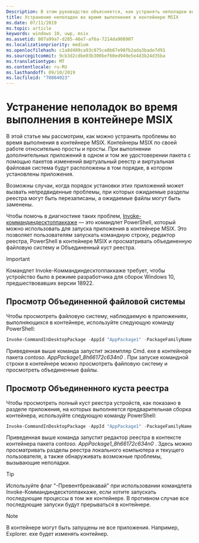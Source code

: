 ```yaml
---
Description: В этом руководство объясняется, как устранять неполадки во время выполнения в контейнере MSIX.
title: Устранение неполадок во время выполнения в контейнере MSIX
ms.date: 07/11/2019
ms.topic: article
keywords: windows 10, uwp, msix
ms.assetid: 807a99a7-d285-46e7-af6a-7214da908907
ms.localizationpriority: medium
ms.openlocfilehash: c1a8d489ca93c075ce8b87e98fb2ada3bade7d91
ms.sourcegitcommit: 9cb3d2cdbe03b300bef60ed949e5e4d3b24d35ba
ms.translationtype: MT
ms.contentlocale: ru-RU
ms.lasthandoff: 09/10/2019
ms.locfileid: "70864023"
---
```

# <a name="troubleshoot-runtime-issues-in-an-msix-container"></a>Устранение неполадок во время выполнения в контейнере MSIX 

В этой статье мы рассмотрим, как можно устранить проблемы во время выполнения в контейнере MSIX. Контейнеры MSIX по своей работе относительно просты и просты. При выполнении дополнительных приложений в одном и том же удостоверении пакета с помощью пакетов изменений виртуальный реестр и виртуальная файловая система будут расположены в том порядке, в котором установлены приложения. 

Возможны случаи, когда порядок установки этих приложений может вызвать непредвиденные проблемы, при которых ожидаемые разделы реестра могут быть перезаписаны, а ожидаемые файлы могут быть заменены. 

Чтобы помочь в диагностике таких проблем, [Invoke-коммандиндесктоппаккаже](https://docs.microsoft.com/en-us/powershell/module/appx/invoke-commandindesktoppackage?view=win10-ps) — это командлет PowerShell, который можно использовать для запуска приложения в контейнере MSIX. Это позволяет пользователям запускать командную строку, редактор реестра, PowerShell в контейнере MSIX и просматривать объединенную файловую систему и Объединенный куст реестра. 

 > [!IMPORTANT]
 > Командлет Invoke-Коммандиндесктоппаккаже требует, чтобы устройство было в режиме разработчика для сборок Windows 10, предшествовавших версии 18922.


## <a name="view-the-merged-file-system"></a>Просмотр Объединенной файловой системы

Чтобы просмотреть файловую систему, наблюдаемую в приложениях, выполняющихся в контейнере, используйте следующую команду PowerShell:

``` PowerShell
Invoke-CommandInDesktopPackage -AppId "AppPackage1" -PackageFamilyName "Contoso.AppPackage1_8h66172c634n0" -Command "cmd.exe" -PreventBreakaway
```

Приведенная выше команда запустит экземпляр Cmd. exe в контейнере пакета *contoso. AppPackage1_8h66172c634n0* . При запуске командной строки в контейнере можно просмотреть файловую систему и просмотреть объединенные файлы. 

## <a name="view-the-merged-registry-hive"></a>Просмотр Объединенного куста реестра

Чтобы просмотреть полный куст реестра устройств, как показано в разделе приложения, на которых выполняется предварительная сборка контейнера, используйте следующую команду PowerShell:

``` PowerShell
Invoke-CommandInDesktopPackage -AppId "AppPackage1" -PackageFamilyName "Contoso.AppPackage1_8h66172c634n0" -Command "regedit.exe" -PreventBreakaway
```

Приведенная выше команда запустит редактор реестра в контексте контейнера пакета *contoso. AppPackage1_8h66172c634n0* . Здесь можно просматривать разделы реестра локального компьютера и текущего пользователя, а также обнаруживать возможные проблемы, вызывающие неполадки. 

 >[!TIP]
 > Используйте флаг "-Превентбреакавай" при использовании командлета Invoke-Коммандиндесктоппаккаже, если хотите запускать последующие процессы в том же контейнере. В противном случае все последующие запуски будут прерываться в контейнере. 

 >[!NOTE]
 > В контейнере могут быть запущены не все приложения. Например, Explorer. exe будет изменять контейнер.
